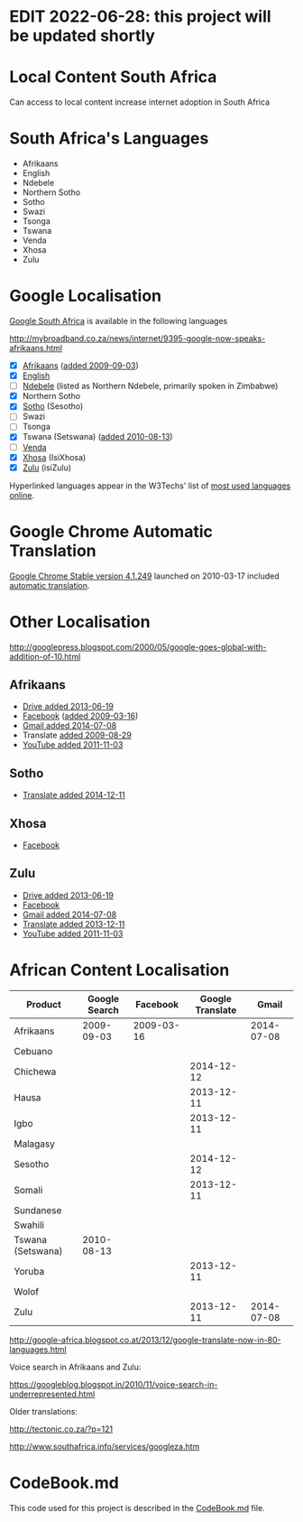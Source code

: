# EDIT 2022-06-28: this project will be updated shortly

# Local Content South Africa
Can access to local content increase internet adoption in South Africa

# South Africa's Languages

 - Afrikaans
 - English
 - Ndebele
 - Northern Sotho
 - Sotho
 - Swazi
 - Tsonga
 - Tswana
 - Venda
 - Xhosa
 - Zulu

# Google Localisation

[Google South Africa](http://www.google.co.za) is available in the following languages

http://mybroadband.co.za/news/internet/9395-google-now-speaks-afrikaans.html

 - [x] [Afrikaans](http://w3techs.com/technologies/details/cl-af-/all/all) ([added 2009-09-03](http://google-africa.blogspot.com/2009/09/google-translate-now-available-for.html))
 - [x] [English](http://w3techs.com/technologies/details/cl-en-/all/all)
 - [ ] [Ndebele](http://w3techs.com/technologies/details/cl-nd-/all/all) (listed as Northern Ndebele, primarily spoken in Zimbabwe)
 - [x] Northern Sotho
 - [x] [Sotho](http://w3techs.com/technologies/details/cl-st-/all/all) (Sesotho)
 - [ ] Swazi
 - [ ] Tsonga
 - [x] Tswana (Setswana) ([added 2010-08-13](http://otlogetswe.com/2010/08/13/setswana-google-here/))
 - [ ] [Venda](http://w3techs.com/technologies/details/cl-ve-/all/all)
 - [x] [Xhosa](http://w3techs.com/technologies/details/cl-xh-/all/all) (IsiXhosa)
 - [x] [Zulu](http://w3techs.com/technologies/details/cl-zu-/all/all) (isiZulu)
 
Hyperlinked languages appear in the W3Techs' list of [most used languages online](http://w3techs.com/technologies/overview/content_language/all).

# Google Chrome Automatic Translation

[Google Chrome Stable version 4.1.249](http://googlechromereleases.blogspot.com/2010/03/stable-channel-update.html) launched on 2010-03-17 included [automatic translation](https://googleblog.blogspot.com/2010/03/brabhsalai-greasain-ilteangach-or.html).


# Other Localisation 

http://googlepress.blogspot.com/2000/05/google-goes-global-with-addition-of-10.html

## Afrikaans
 
 - [Drive added 2013-06-19](http://google-africa.blogspot.com/2013/06/drive-docs-sheets-and-slides-now-in.html)
 - [Facebook](https://www.facebook.com/translations/FacebookLocales.xml) ([added 2009-03-16](http://mg.co.za/article/2009-03-16-facebook-goes-vleisboek))
 - [Gmail added 2014-07-08](http://google-africa.blogspot.com/2014/07/thirteen-new-languages-for-gmail.html)
 - Translate [added 2009-08-29](https://en.wikipedia.org/wiki/Google_Translate#Supported_languages)
 - [YouTube added 2011-11-03](http://google-africa.blogspot.com/2011/11/youtube-now-speaks-isizulu-and.html)
 
## Sotho

 - [Translate added 2014-12-11](http://googletranslate.blogspot.ch/2014/12/google-translate-10-more-languages-with.html)

## Xhosa

 - [Facebook](https://www.facebook.com/translations/FacebookLocales.xml)

## Zulu

 - [Drive added 2013-06-19](http://google-africa.blogspot.com/2013/06/drive-docs-sheets-and-slides-now-in.html)
 - [Facebook](https://www.facebook.com/translations/FacebookLocales.xml)
 - [Gmail added 2014-07-08](http://google-africa.blogspot.com/2014/07/thirteen-new-languages-for-gmail.html)
 - [Translate added 2013-12-11](http://google-africa.blogspot.com/2013/12/google-translate-now-in-80-languages.html)
 - [YouTube added 2011-11-03](http://google-africa.blogspot.com/2011/11/youtube-now-speaks-isizulu-and.html)


# African Content Localisation

| Product           | Google Search | Facebook   | Google Translate | Gmail      |
|-------------------|---------------|------------|------------------|------------|
| Afrikaans         | 2009-09-03    | 2009-03-16 |                  | 2014-07-08 |
| Cebuano           |               |            |                  |            |
| Chichewa          |               |            | 2014-12-12       |            |
| Hausa             |               |            | 2013-12-11       |            |
| Igbo              |               |            | 2013-12-11       |            |
| Malagasy          |               |            |                  |            |
| Sesotho           |               |            | 2014-12-12       |            |
| Somali            |               |            | 2013-12-11       |            |
| Sundanese         |               |            |                  |            |
| Swahili           |               |            |                  |            |
| Tswana (Setswana) | 2010-08-13    |            |                  |            |
| Yoruba            |               |            | 2013-12-11       |            |
| Wolof             |               |            |                  |            |
| Zulu              |               |            | 2013-12-11       | 2014-07-08 |

http://google-africa.blogspot.co.at/2013/12/google-translate-now-in-80-languages.html

Voice search in Afrikaans and Zulu:

https://googleblog.blogspot.in/2010/11/voice-search-in-underrepresented.html 

Older translations:

http://tectonic.co.za/?p=121

http://www.southafrica.info/services/googleza.htm


# CodeBook.md

This code used for this project is described in the [CodeBook.md](/CodeBook.md) file.
